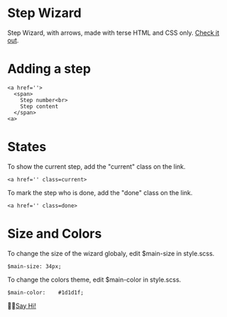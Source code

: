 # Step Wizard

Step Wizard, with arrows, made with terse HTML and CSS only. <a href="https://davidwerbrouck.github.io/wizard/">Check it out</a>.


# Adding a step

```
<a href=''>
  <span>
    Step number<br>
    Step content
  </span>
<a>
```

# States

To show the current step, add the "current" class on the link.
```
<a href='' class=current>
```
To mark the step who is done, add the "done" class on the link.

```
<a href='' class=done>
```

# Size and Colors

To change the size of the wizard globaly, edit $main-size in style.scss.

```
$main-size: 34px;
```

To change the colors theme, edit $main-color in style.scss.

```
$main-color:    #1d1d1f;
```


👋🏼<a href="https://twitter.com/david_werbrouck">Say Hi!</a>

